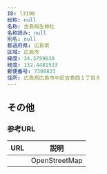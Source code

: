 ```yaml
---
ID: l3196
総称: null
名称: 吉島稲生神社
名称読み: null
別名: null
都道府県: 広島県
区域: 広島市
緯度: 34.3759638
経度: 132.4481523
郵便番号: 7300823
住所: 広島県広島市中区吉島西１丁目８
---
```


## その他

### 参考URL

| URL | 説明          |
| --- | ------------- |
|     | OpenStreetMap |
